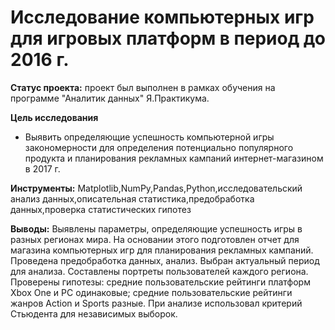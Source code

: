  # Исследование компьютерных игр для игровых платформ в период до 2016 г. 

**Статус проекта:**
проект был выполнен в рамках обучения на программе "Аналитик данных" Я.Практикума.

**Цель исследования**
* Выявить определяющие успешность компьютерной игры закономерности для определения потенциально популярного продукта и планирования рекламных кампаний интернет-магазином в 2017 г.
        
**Инструменты:**
Matplotlib,NumPy,Pandas,Python,исследовательский анализ данных,описательная статистика,предобработка данных,проверка статистических гипотез

**Выводы:**
Выявлены параметры, определяющие успешность игры в разных регионах мира. На
основании этого подготовлен отчет для магазина компьютерных игр для планирования
рекламных кампаний. Проведена предобработка данных, анализ. Выбран актуальный
период для анализа. Составлены портреты пользователей каждого региона. Проверены
гипотезы: средние пользовательские рейтинги платформ Xbox One и PC одинаковые;
средние пользовательские рейтинги жанров Action и Sports разные. При анализе использовал критерий Стьюдента для независимых выборок.
